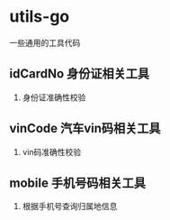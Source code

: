 # utils-go

一些通用的工具代码

## idCardNo 身份证相关工具

1. 身份证准确性校验

## vinCode 汽车vin码相关工具

1. vin码准确性校验 

## mobile 手机号码相关工具

1. 根据手机号查询归属地信息